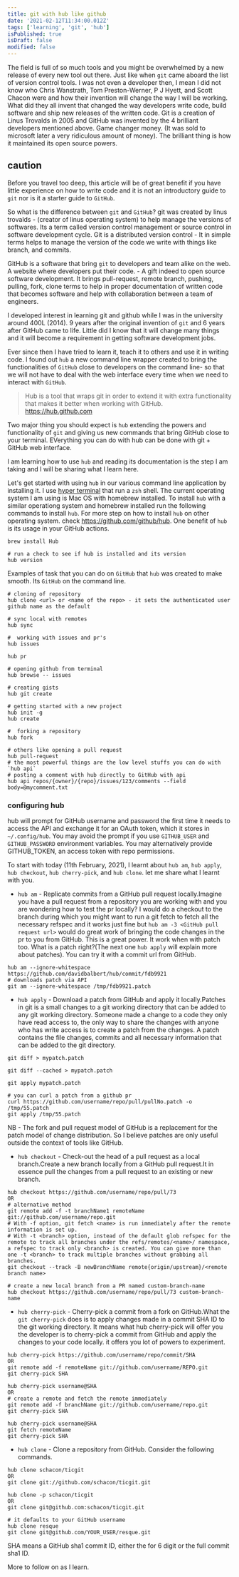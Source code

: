 ```yaml
---
title: git with hub like github
date: '2021-02-12T11:34:00.012Z'
tags: ['learning', 'git', 'hub']
isPublished: true
isDraft: false
modified: false
---
```


The field is full of so much tools and you might be overwhelmed by a new release
of every new tool out there. Just like when `git` came aboard the list of
version control tools. I was not even a developer then, I mean I did not know
who Chris Wanstrath, Tom Preston-Werner, P J Hyett, and Scott Chacon were and
how their invention will change the way I will be working. What did they all
invent that changed the way developers write code, build software and ship new
releases of the written code. Git is a creation of Linus Trovalds in 2005 and
GitHub was invented by the 4 brilliant developers mentioned above. Game changer
money. (It was sold to microsoft later a very ridiculous amount of money). The
brilliant thing is how it maintained its open source powers.

<!-- caution -->

## caution

Before you travel too deep, this article will be of great benefit if you have
little experience on how to write code and it is not an introductory guide to
`git` nor is it a starter guide to `GitHub`.

So what is the difference between `git` and `GitHub`? git was created by linus
trovalds - (creator of linus operating system) to help manage the versions of
softwares. Its a term called version control management or source control in
software development cycle. Git is a distributed version control - It in simple
terms helps to manage the version of the code we write with things like branch,
and commits.

GitHub is a software that bring `git` to developers and team alike on the web. A
website where developers put their code. - A gift indeed to open source software
development. It brings pull-request, remote branch, pushing, pulling, fork,
clone terms to help in proper documentation of written code that becomes
software and help with collaboration between a team of engineers.

I developed interest in learning git and github while I was in the university
around 400L (2014). 9 years after the original invention of `git` and 6 years
after GitHub came to life. Little did I know that it will change many things and
it will become a requirement in getting software development jobs.

Ever since then I have tried to learn it, teach it to others and use it in
writing code. I found out `hub` a new command line wrapper created to bring the
functionalities of `GitHub` close to developers on the command line- so that we
will not have to deal with the web interface every time when we need to interact
with `GitHub`.

> Hub is a tool that wraps git in order to extend it with extra functionality
> that makes it better when working with GitHub. <https://hub.github.com>

Two major thing you should expect is `hub` extending the powers and
functionality of `git` and giving us new commands that bring GitHub close to
your terminal. EVerything you can do with hub can be done with git + GitHub web
interface.

I am learning how to use `hub` and reading its documentation is the step I am
taking and I will be sharing what I learn here.

Let's get started with using `hub` in our various command line application by
installing it. I use [hyper terminal](https://hyper.is) that run a `zsh` shell.
The current operating system I am using is Mac OS with homebrew installed. To
install `hub` with a similar operationg system and homebrew installed run the
following commands to install `hub`. For more step on how to install `hub` on
other operating system. check <https://github.com/github/hub>. One benefit of
`hub` is its usage in your GitHub actions.

```shell
brew install Hub

# run a check to see if hub is installed and its version
hub version
```

Examples of task that you can do on `GitHub` that `hub` was created to make
smooth. Its `GitHub` on the command line.

```shell
# cloning of repository
hub clone <url> or <name of the repo> - it sets the authenticated user github name as the default

# sync local with remotes
hub sync

#  working with issues and pr's
hub issues

hub pr

# opening github from terminal
hub browse -- issues

# creating gists
hub git create

# getting started with a new project
hub init -g
hub create

#  forking a repository
hub fork

# others like opening a pull request
hub pull-request
# the most powerful things are the low level stuffs you can do with `hub api`
# posting a comment with hub directly to GitHub with api
hub api repos/{owner}/{repo}/issues/123/comments --field body=@mycomment.txt
```

### configuring hub

hub will prompt for GitHub username and password the first time it needs to
access the API and exchange it for an OAuth token, which it stores in
`~/.config/hub`. You may avoid the prompt if you use `GITHUB_USER` and
`GITHUB_PASSWORD` environment variables. You may alternatively provide
GITHUB_TOKEN, an access token with repo permissions.

To start with today (11th February, 2021), I learnt about `hub am`, `hub apply`,
`hub checkout`, `hub cherry-pick`, and `hub clone`. let me share what I learnt
with you.

- `hub am` - Replicate commits from a GitHub pull request locally.Imagine you
  have a pull request from a repository you are working with and you are
  wondering how to test the pr locally? I would do a checkout to the branch
  during which you might want to run a git fetch to fetch all the necessary
  refspec and it works just fine but `hub am -3 <GitHub pull request url>` would
  do great work of bringing the code changes in the pr to you from GitHub. This
  is a great power. It work when with patch too. What is a patch right?(The next
  one `hub apply` will explain more about patches). You can try it with a commit
  url from GitHub.

```shell
hub am --ignore-whitespace https://github.com/davidbalbert/hub/commit/fdb9921
# downloads patch via API
git am --ignore-whitespace /tmp/fdb9921.patch
```

- `hub apply` - Download a patch from GitHub and apply it locally.Patches in git
  is a small changes to a git working directory that can be added to any git
  working directory. Someone made a change to a code they only have read access
  to, the only way to share the changes with anyone who has write access is to
  create a patch from the changes. A patch contains the file changes, commits
  and all necessary information that can be added to the git directory.

```shell
git diff > mypatch.patch

git diff --cached > mypatch.patch

git apply mypatch.patch

# you can curl a patch from a github pr
curl https://github.com/username/repo/pull/pullNo.patch -o /tmp/55.patch
git apply /tmp/55.patch
```

NB - The fork and pull request model of GitHub is a replacement for the patch
model of change distribution. So I believe patches are only useful outside the
context of tools like GitHub.

- `hub checkout` - Check-out the head of a pull request as a local branch.Create
  a new branch locally from a GitHub pull request.It in essence pull the changes
  from a pull request to an existing or new branch.

```shell
hub checkout https://github.com/username/repo/pull/73
OR
# alternative method
git remote add -f -t branchName1 remoteName git://github.com/username/repo.git
# With -f option, git fetch <name> is run immediately after the remote information is set up.
# With -t <branch> option, instead of the default glob refspec for the remote to track all branches under the refs/remotes/<name>/ namespace, a refspec to track only <branch> is created. You can give more than one -t <branch> to track multiple branches without grabbing all branches.
git checkout --track -B newBranchName remote{origin/upstream}/<remote branch name>

# create a new local branch from a PR named custom-branch-name
hub checkout https://github.com/username/repo/pull/73 custom-branch-name
```

- `hub cherry-pick` - Cherry-pick a commit from a fork on GitHub.What the
  `git cherry-pick` does is to apply changes made in a commit SHA ID to the git
  working directory. It means what hub cherry-pick will offer you the developer
  is to cherry-pick a commit from GitHub and apply the changes to your code
  locally. it offers you lot of powers to experiment.

```shell
hub cherry-pick https://github.com/username/repo/commit/SHA
OR
git remote add -f remoteName git://github.com/username/REPO.git
git cherry-pick SHA

hub cherry-pick username@SHA
OR
# create a remote and fetch the remote immediately
git remote add -f branchName git://github.com/username/repo.git
git cherry-pick SHA

hub cherry-pick username@SHA
git fetch remoteName
git cherry-pick SHA
```

- `hub clone` - Clone a repository from GitHub. Consider the following commands.

```shell
hub clone schacon/ticgit
OR
git clone git://github.com/schacon/ticgit.git

hub clone -p schacon/ticgit
OR
git clone git@github.com:schacon/ticgit.git

# it defaults to your GitHub username
hub clone resque
git clone git@github.com/YOUR_USER/resque.git
```

SHA means a GitHub sha1 commit ID, either the for 6 digit or the full commit
sha1 ID.

More to follow on as I learn.
